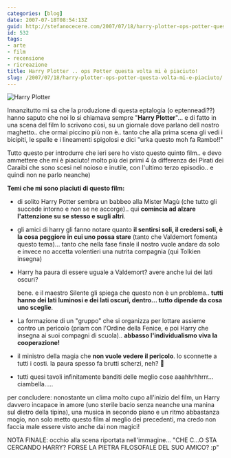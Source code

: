 ```yaml
---
categories: [blog]
date: 2007-07-18T08:54:13Z
guid: http://stefanocecere.com/2007/07/18/harry-plotter-ops-potter-questa-volta-mi-e-piaciuto/
id: 532
tags:
- arte
- film
- recensione
- ricreazione
title: Harry Plotter .. ops Potter questa volta mi è piaciuto!
slug: /2007/07/18/harry-plotter-ops-potter-questa-volta-mi-e-piaciuto/
---
```


![Harry Plotter](http://stefanocecere.com/wp-content/uploads/sites/3/2007/07/harry_plotter.jpg)

Innanzitutto mi sa che la produzione di questa eptalogia (o eptenneadi??) hanno saputo che noi lo si chiamava sempre "**Harry Plotter**"… e di fatto in una scena del film lo scrivono così, su un giornale dove parlano dell nostro maghetto.. che ormai piccino più non è.. tanto che alla prima scena gli vedi i bicipiti, le spalle e i lineamenti spigolosi e dici "urka questo moh fa Rambo!!"

Tutto questo per introdurre che ieri sere ho visto questo quinto film.. e devo ammettere che mi è piaciuto! molto più dei primi 4 (a differenza dei Pirati dei Caraibi che sono scesi nel noioso e inutile, con l'ultimo terzo episodio.. e quindi non ne parlo neanche)

**Temi che mi sono piaciuti di questo film:**

- di solito Harry Potter sembra un babbeo alla Mister Magù (che tutto gli succede intorno e non se ne accorge).. qui **comincia ad alzare l'attenzione su se stesso e sugli altri**.
- gli amici di harry gli fanno notare quanto **il sentirsi soli, il credersi soli, è la cosa peggiore in cui uno possa stare** (tanto che Valdemort fomenta questo tema)… tanto che nella fase finale il nostro vuole andare da solo e invece no accetta volentieri una nutrita compagnia (qui Tolkien insegna)
- Harry ha paura di essere uguale a Valdemort? avere anche lui dei lati oscuri?
  
    bene. e il maestro Silente gli spiega che questo non è un problema.. **tutti hanno dei lati luminosi e dei lati oscuri, dentro… tutto dipende da cosa uno sceglie**.
- La formazione di un "gruppo" che si organizza per lottare assieme contro un pericolo (priam con l'Ordine della Fenice, e poi Harry che insegna ai suoi compagni di scuola).. **abbasso l'individualismo viva la cooperazione!**
- il ministro della magia che **non vuole vedere il pericolo**. lo sconnette a tutti i costi. la paura spesso fa brutti scherzi, neh? 🙂
- tutti quesi tavoli infinitamente banditi delle meglio cose aaahhrhhrrr… ciambella…..

per concludere: nonostante un clima molto cupo all'inizio del film, un Harry davvero incapace in amore (uno sterile bacio senza neanche una manina sul dietro della tipina), una musica in secondo piano e un ritmo abbastanza mogio, non solo metto questo film al meglio dei precedenti, ma credo non faccia male essere visto anche dai non magici!

NOTA FINALE: occhio alla scena riportata nell'immagine… "CHE C…O STA CERCANDO HARRY? FORSE LA PIETRA FILOSOFALE DEL SUO AMICO? :p"